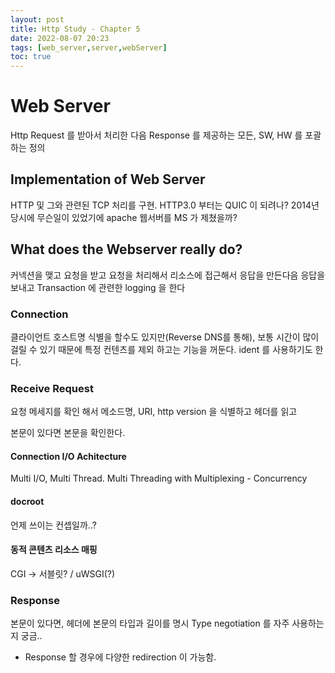 ```yaml
---
layout: post
title: Http Study - Chapter 5
date: 2022-08-07 20:23
tags: [web_server,server,webServer]
toc: true
---
```


# Web Server
Http Request 를 받아서 처리한 다음 Response 를 제공하는 모든, SW, HW 를 포괄하는 정의

## Implementation of Web Server
HTTP 및 그와 관련된 TCP 처리를 구현.
HTTP3.0 부터는 QUIC 이 되려나?
2014년 당시에 무슨일이 있었기에 apache 웹서버를 MS 가 제쳤을까?

## What does the Webserver really do?
커넥션을 맺고
요청을 받고
요청을 처리해서
리소스에 접근해서
응답을 만든다음
응답을 보내고
Transaction 에 관련한 logging 을 한다

### Connection
클라이언트 호스트명 식별을 할수도 있지만(Reverse DNS를 통해), 보통 시간이 많이 걸릴 수 있기 때문에 특정 컨텐츠를 제외 하고는 기능을 꺼둔다.
ident 를 사용하기도 한다.

### Receive Request
요청 메세지를 확인 해서 메소드명, URI, http version 을 식별하고
헤더를 읽고

본문이 있다면 본문을 확인한다.

#### Connection I/O Achitecture
Multi I/O, Multi Thread.
Multi Threading with Multiplexing - Concurrency

#### docroot
언제 쓰이는 컨셉일까..?

#### 동적 콘텐츠 리소스 매핑
CGI -> 서블릿? / uWSGI(?)

### Response
본문이 있다면, 헤더에 본문의 타입과 길이를 명시
Type negotiation 를 자주 사용하는지 궁금..
- Response 할 경우에 다양한 redirection 이 가능함.